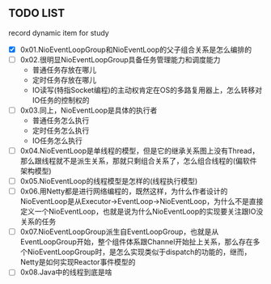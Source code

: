 ## TODO LIST

record dynamic item for study

- [X] 0x01.NioEventLoopGroup和NioEventLoop的父子组合关系是怎么编排的
- [ ] 0x02.很明显NioEventLoopGroup具备任务管理能力和调度能力
  * 普通任务存放在哪儿
  * 定时任务存放在哪儿
  * IO读写(特指Socket编程)的主动权肯定在OS的多路复用器上，怎么转移对IO任务的控制权的
- [ ] 0x03.同上，NioEventLoop是具体的执行者
  * 普通任务怎么执行
  * 定时任务怎么执行
  * IO任务怎么执行
- [ ] 0x04.NioEventLoop是单线程的模型，但是它的继承关系图上没有Thread，那么跟线程就不是派生关系，那就只剩组合关系了，怎么组合线程的(偏软件架构模型)
- [ ] 0x05.NioEventLoop的线程模型是怎样的(线程执行模型)
- [ ] 0x06.用Netty都是进行网络编程的，既然这样，为什么作者设计的NioEventLoop是从Executor->EventLoop->NioEventLoop，为什么不是直接定义一个NioEventLoop，也就是说为什么NioEventLoop的实现要关注跟IO没关系的任务
- [ ] 0x07.NioEventLoopGroup派生自EventLoopGroup，也就是从EventLoopGroup开始，整个组件体系跟Channel开始扯上关系，那么存在多个NioEventLoopGroup时，是怎么实现类似于dispatch的功能的，继而，Netty是如何实现Reactor事件模型的
- [ ] 0x08.Java中的线程到底是啥